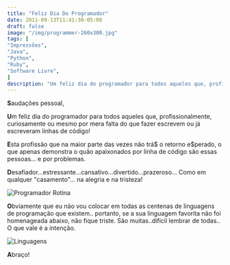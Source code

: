 ```yaml
---
title: "Feliz Dia Do Programador"
date: 2011-09-13T11:41:30-05:00
draft: false
image: "/img/programmer-260x300.jpg"
tags: [
"Impressões",
"Java",
"Python",
"Ruby",
"Software Livre",
]
description: "Um feliz dia do programador para todos aqueles que, profissionalmente, curiosamente ou mesmo por mera falta do que fazer escrevem ou já escreveram linhas de código!"
---
```

**S**audações pessoal,

**U**m feliz dia do programador para todos aqueles que, profissionalmente, curiosamente ou mesmo por mera falta do que fazer escrevem ou já escreveram linhas de código!

**E**sta profissão que na maior parte das vezes não trá$ o retorno e$perado, o que apenas demonstra o quão apaixonados por linha de código são essas pessoas... e por problemas.

**D**esafiador...estressante...cansativo...divertido...prazeroso... Como em qualquer "casamento"... na alegria e na tristeza!

![Programador Rotina](/img/cartoonvidaprogramador.gif)

**O**bviamente que eu não vou colocar em todas as centenas de linguagens de programação que existem.. portanto, se a sua linguagem favorita não foi homenageada abaixo, não fique triste. São muitas..difícil lembrar de todas.. O que vale é a intenção.

![Linguagens](/img/progLanguages.jpg)

**A**braço!
